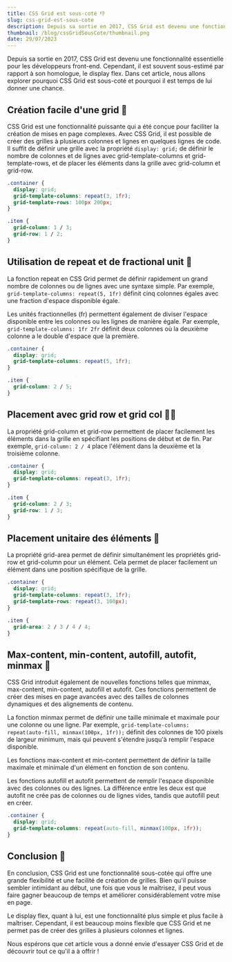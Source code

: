 ```yaml
---
title: CSS Grid est sous-coté 👎
slug: css-grid-est-sous-cote
description: Depuis sa sortie en 2017, CSS Grid est devenu une fonctionnalité essentielle pour les développeurs front-end. Cependant, il est souvent sous-estimé par rapport à son homologue, le display flex. Dans cet article, nous allons explorer pourquoi CSS Grid est sous-coté et pourquoi il est temps de lui donner une chance.
thumbnail: /blog/cssGridSousCote/thumbnail.png
date: 29/07/2023
---
```


Depuis sa sortie en 2017, CSS Grid est devenu une fonctionnalité essentielle pour les développeurs front-end. Cependant, il est souvent sous-estimé par rapport à son homologue, le display flex. Dans cet article, nous allons explorer pourquoi CSS Grid est sous-coté et pourquoi il est temps de lui donner une chance.

## Création facile d'une grid 🎨
CSS Grid est une fonctionnalité puissante qui a été conçue pour faciliter la création de mises en page complexes. Avec CSS Grid, il est possible de créer des grilles à plusieurs colonnes et lignes en quelques lignes de code. Il suffit de définir une grille avec la propriété ``display: grid;`` de définir le nombre de colonnes et de lignes avec grid-template-columns et grid-template-rows, et de placer les éléments dans la grille avec grid-column et grid-row.

```css
.container {
  display: grid;
  grid-template-columns: repeat(3, 1fr);
  grid-template-rows: 100px 200px;
}

.item {
  grid-column: 1 / 3;
  grid-row: 1 / 2;
}
```

## Utilisation de repeat et de fractional unit 🔁
La fonction repeat en CSS Grid permet de définir rapidement un grand nombre de colonnes ou de lignes avec une syntaxe simple. Par exemple, ``grid-template-columns: repeat(5, 1fr)`` définit cinq colonnes égales avec une fraction d'espace disponible égale.

Les unités fractionnelles (fr) permettent également de diviser l'espace disponible entre les colonnes ou les lignes de manière égale. Par exemple, ``grid-template-columns: 1fr 2fr`` définit deux colonnes où la deuxième colonne a le double d'espace que la première.

```css
.container {
  display: grid;
  grid-template-columns: repeat(5, 1fr);
}

.item {
  grid-column: 2 / 5;
}
```

## Placement avec grid row et grid col 🏃‍♀️
La propriété grid-column et grid-row permettent de placer facilement les éléments dans la grille en spécifiant les positions de début et de fin. Par exemple, ``grid-column: 2 / 4`` place l'élément dans la deuxième et la troisième colonne.

```css
.container {
  display: grid;
  grid-template-columns: repeat(3, 1fr);
}

.item {
  grid-column: 2 / 3;
  grid-row: 1 / 3;
}
```

## Placement unitaire des éléments 🌟
La propriété grid-area permet de définir simultanément les propriétés grid-row et grid-column pour un élément. Cela permet de placer facilement un élément dans une position spécifique de la grille.

```css
.container {
  display: grid;
  grid-template-columns: repeat(3, 1fr);
  grid-template-rows: repeat(3, 100px);
}

.item {
  grid-area: 2 / 3 / 4 / 4;
}
```

## Max-content, min-content, autofill, autofit, minmax 🤔
CSS Grid introduit également de nouvelles fonctions telles que minmax, max-content, min-content, autofill et autofit. Ces fonctions permettent de créer des mises en page avancées avec des tailles de colonnes dynamiques et des alignements de contenu.

La fonction minmax permet de définir une taille minimale et maximale pour une colonne ou une ligne. Par exemple, ``grid-template-columns: repeat(auto-fill, minmax(100px, 1fr));`` définit des colonnes de 100 pixels de largeur minimum, mais qui peuvent s'étendre jusqu'à remplir l'espace disponible.

Les fonctions max-content et min-content permettent de définir la taille maximale et minimale d'un élément en fonction de son contenu.

Les fonctions autofill et autofit permettent de remplir l'espace disponible avec des colonnes ou des lignes. La différence entre les deux est que autofit ne crée pas de colonnes ou de lignes vides, tandis que autofill peut en créer.

```css
.container {
  display: grid;
  grid-template-columns: repeat(auto-fill, minmax(100px, 1fr));
}
```

## Conclusion 🎉
En conclusion, CSS Grid est une fonctionnalité sous-cotée qui offre une grande flexibilité et une facilité de création de grilles. Bien qu'il puisse sembler intimidant au début, une fois que vous le maîtrisez, il peut vous faire gagner beaucoup de temps et améliorer considérablement votre mise en page.

Le display flex, quant à lui, est une fonctionnalité plus simple et plus facile à maîtriser. Cependant, il est beaucoup moins flexible que CSS Grid et ne permet pas de créer des grilles à plusieurs colonnes et lignes.

Nous espérons que cet article vous a donné envie d'essayer CSS Grid et de découvrir tout ce qu'il a à offrir !

